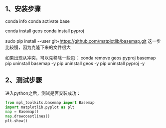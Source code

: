 ## 1、安装步骤
conda info
conda activate base

conda install geos
conda install pyproj

sudo pip install --user git+https://github.com/matplotlib/basemap.git
这一步比较慢，因为克隆下来的文件很大


如果出现从冲突，可以先移除一些包：
conda remove geos pyproj basemap
pip uninstall basemap -y
pip uninstall geos -y
pip uninstall pyproj -y

## 2、测试步骤
进入python之后，测试是否安装成功：
``` python
from mpl_toolkits.basemap import Basemap
import matplotlib.pyplot as plt
map = Basemap()
map.drawcoastlines()
plt.show()
```
